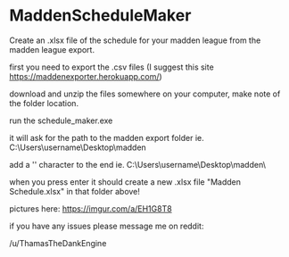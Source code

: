# MaddenScheduleMaker
Create an .xlsx file of the schedule for your madden league from the madden league export. 

first you need to export the .csv files (I suggest this site https://maddenexporter.herokuapp.com/)

download and unzip the files somewhere on your computer, make note of the folder location. 

run the schedule_maker.exe 

it will ask for the path to the madden export folder 
    ie. C:\Users\username\Desktop\madden
    
add a '\' character to the end
    ie. C:\Users\username\Desktop\madden\

when you press enter it should create a new .xlsx file "Madden Schedule.xlsx" in that folder above!

pictures here: https://imgur.com/a/EH1G8T8

if you have any issues please message me on reddit:

  /u/ThamasTheDankEngine
  
  
